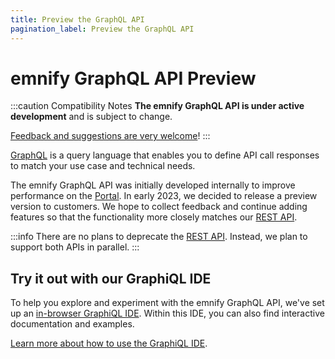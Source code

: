 ```yaml
---
title: Preview the GraphQL API
pagination_label: Preview the GraphQL API
---
```


# emnify GraphQL API <span className="theme-doc-version-badge badge badge--primary">Preview</span>

:::caution Compatibility Notes
**The emnify GraphQL API is under active development** and is subject to change. 

[Feedback and suggestions are very welcome](https://emnify.canny.io/)!
:::

[GraphQL](https://graphql.org/) is a query language that enables you to define API call responses to match your use case and technical needs. 

The emnify GraphQL API was initially developed internally to improve performance on the [Portal](https://portal.emnify.com/).
In early 2023, we decided to release a preview version to customers. 
We hope to collect feedback and continue adding features so that the functionality more closely matches our [REST API](/rest). 

:::info
There are no plans to deprecate the [REST API](/rest). 
Instead, we plan to support both APIs in parallel. 
:::

## Try it out with our GraphiQL IDE

To help you explore and experiment with the emnify GraphQL API, we've set up an [in-browser GraphiQL IDE](https://graphql-playground.emnify.net/). 
Within this IDE, you can also find interactive documentation and examples.

[Learn more about how to use the GraphiQL IDE](/graphql/using-graphiql).
